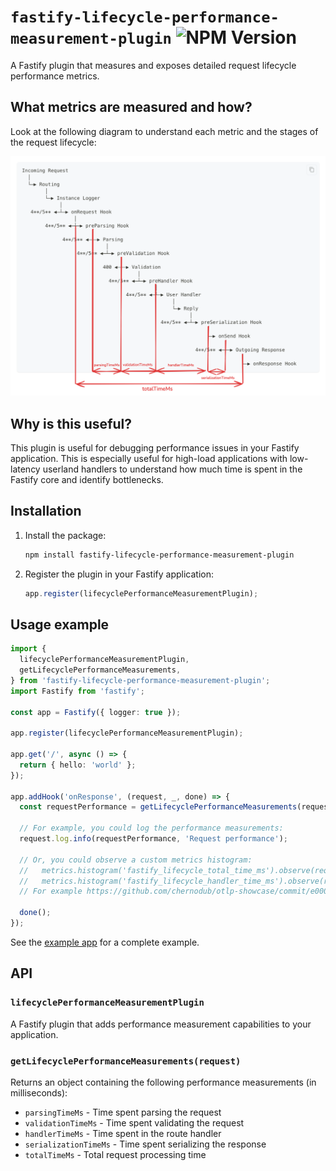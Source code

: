 # `fastify-lifecycle-performance-measurement-plugin` ![NPM Version](https://img.shields.io/npm/v/fastify-lifecycle-performance-measurement-plugin)

A Fastify plugin that measures and exposes detailed request lifecycle performance metrics.

## What metrics are measured and how?

Look at the following diagram to understand each metric and the stages of the request lifecycle:

![Request lifecycle](./docs/lifecycle-measurements.png)

## Why is this useful?

This plugin is useful for debugging performance issues in your Fastify application. This is especially useful for high-load applications with low-latency userland handlers to understand how much time is spent in the Fastify core and identify bottlenecks.

## Installation

1. Install the package:

    ```bash
    npm install fastify-lifecycle-performance-measurement-plugin
    ```

2. Register the plugin in your Fastify application:

    ```typescript
    app.register(lifecyclePerformanceMeasurementPlugin);
    ```

## Usage example

```typescript
import {
  lifecyclePerformanceMeasurementPlugin,
  getLifecyclePerformanceMeasurements,
} from 'fastify-lifecycle-performance-measurement-plugin';
import Fastify from 'fastify';

const app = Fastify({ logger: true });

app.register(lifecyclePerformanceMeasurementPlugin);

app.get('/', async () => {
  return { hello: 'world' };
});

app.addHook('onResponse', (request, _, done) => {
  const requestPerformance = getLifecyclePerformanceMeasurements(request);

  // For example, you could log the performance measurements:
  request.log.info(requestPerformance, 'Request performance');

  // Or, you could observe a custom metrics histogram:
  //   metrics.histogram('fastify_lifecycle_total_time_ms').observe(requestPerformance.totalTimeMs);
  //   metrics.histogram('fastify_lifecycle_handler_time_ms').observe(requestPerformance.handlerTimeMs);
  // For example https://github.com/chernodub/otlp-showcase/commit/e0005a96a24814705f7311528342d77cc2cae5bd#r148689819

  done();
});
```

See the [example app](./examples/simple-app/src/index.ts) for a complete example.

## API

### `lifecyclePerformanceMeasurementPlugin`

A Fastify plugin that adds performance measurement capabilities to your application.

### `getLifecyclePerformanceMeasurements(request)`

Returns an object containing the following performance measurements (in milliseconds):

- `parsingTimeMs` - Time spent parsing the request
- `validationTimeMs` - Time spent validating the request
- `handlerTimeMs` - Time spent in the route handler
- `serializationTimeMs` - Time spent serializing the response
- `totalTimeMs` - Total request processing time
